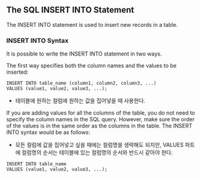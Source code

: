 ## The SQL INSERT INTO Statement

The INSERT INTO statement is used to insert new records in a table.

### INSERT INTO Syntax

It is possible to write the INSERT INTO statement in two ways.

The first way specifies both the column names and the values to be inserted:
```
INSERT INTO table_name (column1, column2, column3, ...)
VALUES (value1, value2, value3, ...);
````
- 테이블에 원하는 컬럼에 원하는 값을 집어넣을 때 사용한다.


If you are adding values for all the columns of the table, you do not need to specify the column names in the SQL query. However, make sure the order of the values is in the same order as the columns in the table. The INSERT INTO syntax would be as follows:

- 모든 컬럼에 값을 집어넣고 싶을 때에는 컬럼명을 생략해도 되지만, VALUES 파트에 컬럼명의 순서는 테이블에 있는 컬럼명의 순서와 반드시 같아야 한다.

```
INSERT INTO table_name
VALUES (value1, value2, value3, ...);
```